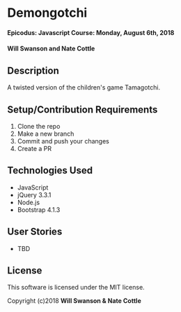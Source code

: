 # Demongotchi

#### Epicodus: Javascript Course: Monday, August 6th, 2018

#### Will Swanson and Nate Cottle

## Description

 A twisted version of the children's game Tamagotchi.

## Setup/Contribution Requirements

1. Clone the repo
1. Make a new branch
1. Commit and push your changes
1. Create a PR

## Technologies Used

* JavaScript
* jQuery 3.3.1
* Node.js
* Bootstrap 4.1.3

## User Stories

* TBD

## License

This software is licensed under the MIT license.

Copyright (c)2018 **Will Swanson & Nate Cottle**
